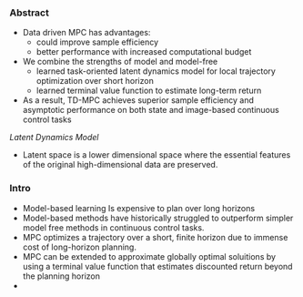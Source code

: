 ### Abstract
- Data driven MPC has advantages:
	- could improve sample efficiency 
	- better performance with increased computational budget
- We combine the strengths of model and model-free
	- learned task-oriented latent dynamics model for local trajectory optimization over short horizon
	- learned terminal value function to estimate long-term return
- As a result, TD-MPC achieves superior sample efficiency and asymptotic performance on both state and image-based continuous control tasks

*Latent Dynamics Model*
- Latent space is a lower dimensional space where the essential features of the original high-dimensional data are preserved.

### Intro
- Model-based learning Is expensive to plan over long horizons
- Model-based methods have historically struggled to outperform simpler model free methods in continuous control tasks.
- MPC optimizes a trajectory over a short, finite horizon due to immense cost of long-horizon planning.
- MPC can be extended to approximate globally optimal soluitions by using a terminal value function that estimates discounted return beyond the planning horizon
- 
